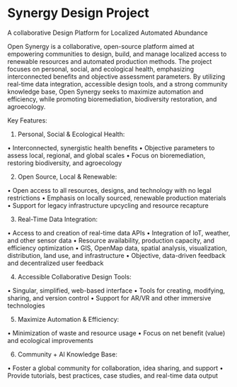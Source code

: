 Synergy Design Project
============================
A collaborative Design Platform for Localized Automated Abundance 

Open Synergy is a collaborative, open-source platform aimed at empowering communities to design, build, and manage localized access to renewable resources and automated production methods. The project focuses on personal, social, and ecological health, emphasizing interconnected benefits and objective assessment parameters. By utilizing real-time data integration, accessible design tools, and a strong community knowledge base, Open Synergy seeks to maximize automation and efficiency, while promoting bioremediation, biodiversity restoration, and agroecology.


Key Features:


1. Personal, Social & Ecological Health:

• Interconnected, synergistic health benefits
• Objective parameters to assess local, regional, and global scales 
• Focus on bioremediation, restoring biodiversity, and agroecology 

2. Open Source, Local & Renewable:

• Open access to all resources, designs, and technology with no legal restrictions
• Emphasis on locally sourced, renewable production materials
• Support for legacy infrastructure upcycling and resource recapture

3. Real-Time Data Integration:

• Access to and creation of real-time data APIs
• Integration of IoT, weather, and other sensor data
• Resource availability, production capacity, and efficiency optimization
• GIS, OpenMap data, spatial analysis, visualization, distribution, land use, and infrastructure
• Objective, data-driven feedback and decentralized user feedback

4. Accessible Collaborative Design Tools:

• Singular, simplified, web-based interface
• Tools for creating, modifying, sharing, and version control 
• Support for AR/VR and other immersive technologies

5. Maximize Automation & Efficiency:

• Minimization of waste and resource usage
• Focus on net benefit (value) and ecological improvements

6. Community + Al Knowledge Base:

• Foster a global community for collaboration, idea sharing, and support
• Provide tutorials, best practices, case studies, and real-time data output
